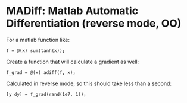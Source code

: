 # MADiff: Matlab Automatic Differentiation (reverse mode, OO)

For a matlab function like: 

    f = @(x) sum(tanh(x));

Create a function that will calculate a gradient as well:

    f_grad = @(x) adiff(f, x);

Calculated in reverse mode, so this should take less than a second:

    [y dy] = f_grad(rand(1e7, 1));
